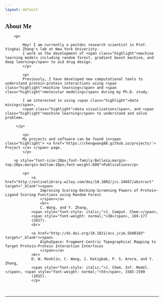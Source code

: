 ```yaml
---
layout: default
---
```


<div class="row">
        <p style="font-size:20px;font-family:Belleza;margin-top:20px;margin-bottom:10px;font-weight:600">About Me</p>

        <p>

            Hey! I am currently a postdoc research scientist in Prof. Yingkai Zhang's lab at New York Univeristy. 
            I work on the development of <span class="highlight">machine learning models including random forest, gradient boost machine, and deep learning</span> to aid drug design. 
            </p>

            <p>
            Previously, I have developed new computational tools to understand protein-protein interactions using <span class="highlight">machine learning</span> and <span class="highlight">molecular modeling</span> during my Ph.D. study. 
            
            I am interested in using <span class="highlight">data mining</span>, 
            <span class="highlight">data visualization</span>, and <span class="highlight">machine learning</span> to understand and solve problems.

         </p>   

            <p>
            My projects and software can be found in<span class="highlight"> <a href='https://chengwang88.github.io/projects/'> Project </a> </span> page.
            </p>
        
        <p style="font-size:20px;font-family:Belleza;margin-top:20px;margin-bottom:10px;font-weight:600">Publications</p>
        
			<p>
				<a href="http://onlinelibrary.wiley.com/doi/10.1002/jcc.24667/abstract" target="_blank"><span>
                    Improving Scoring-Docking-Screening Powers of Protein–Ligand Scoring Functions using Random Forest
                    </span></a>
                    <br>
                    C. Wang, and Y. Zhang,
				<span style="font-style: italic;">J. Comput. Chem.</span>,
				<span style="font-weight: normal;">38</span>, 169-177
				(2017).
                <br>
            
				<a href="http://dx.doi.org/10.1021/acs.jcim.5b00103" target="_blank"><span>
                    AlphaSpace: Fragment-Centric Topographical Mapping to Target Protein-Protein Interaction Interfaces
                    </span></a>
                <br>
                D. W. Rooklin, C. Wang, J. Katigbak, P. S. Arora, and Y. Zhang,
				<span style="font-style: italic;">J. Chem. Inf. Model.</span>, <span style="font-weight: normal;">55</span>, 1585-1599
				(2015).
				</p>
        





<br/>
<hr/>
<br/>


<span class="contacticon center" id="social">
<a href="mailto:njuwangcheng@gmail.com" id="email" target="_blank"><i class="fa fa-envelope-square"></i></a>
<a href="https://github.com/chengwang88" id="github" target="_blank"><i class="fa fa-github-square"></i></a>
<a href="https://www.linkedin.com/in/chengwang1988" id="linkedin" target="_blank"><i class="fa fa-linkedin-square"></i></a>
</span>

<br/>

</div>
